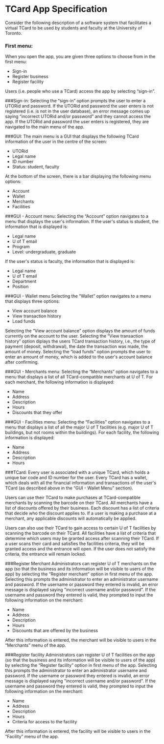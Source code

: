 # TCard App Specification

Consider the following description of a software system that facilitates a virtual TCard to be used by students and
faculty at the University of Toronto.

### First menu:
When you open the app, you are given three options to choose from in the first menu:
- Sign-in
- Register business
- Register facility

Users (i.e. people who use a TCard) access the app by selecting “sign-in”.

###Sign-in:
Selecting the “sign-in” option prompts the user to enter a UTORid and password. If the UTORid and password the user
enters is not registered (i.e. is not in the user database), an error message comes up saying “incorrect UTORid and/or
password” and they cannot access the app. If the UTORid and password the user enters is registered, they are navigated
to the main menu of the app.

###GUI:
The main menu is a GUI that displays the following TCard information of the user in the centre of the screen:
- UTORid
- Legal name
- ID number
- Status: student, faculty

At the bottom of the screen, there is a bar displaying the following menu options:
- Account
- Wallet
- Merchants
- Facilities

###GUI - Account menu:
Selecting the “Account” option navigates to a menu that displays the user's information. If the user's status is student,
the information that is displayed is:
- Legal name
- U of T email
- Program
- Level: undergraduate, graduate

If the user's status is faculty, the information that is displayed is:
- Legal name
- U of T email
- Department
- Position

###GUI - Wallet menu
Selecting the “Wallet” option navigates to a menu that displays three options:
- View account balance
- View transaction history
- Load funds

Selecting the “View account balance” option displays the amount of funds currently on the account to the user.
Selecting the “View transaction history” option diplays the users TCard transaction history, i.e., the type of payment
(deposit, withdrawal), the date the transaction was made, the amount of money. Selecting the “load funds” option prompts
the user to enter an amount of money, which is added to the user's account balance after confirming.

###GUI - Merchants menu:
Selecting the “Merchants” option navigates to a menu that displays a list of all TCard-compatible merchants
at U of T. For each merchant, the following information is displayed:
- Name
- Address
- Description
- Hours
- Discounts that they offer

###GUI - Facilities menu:
Selecting the “Facilities” option navigates to a menu that displays a list of all the major U of T facilities (e.g.
major U of T buildings, but not rooms within the buildings). For each facility, the following information is displayed:
- Name
- Address
- Description
- Hours

###TCard:
Every user is associated with a unique TCard, which holds a unique bar code and ID number for the user. Every TCard has
a wallet, which deals with all the financial information and transactions of the user's TCard (as described above in
the “GUI - Wallet Menu” section).

Users can use their TCard to make purchases at TCard-compatible merchants by scanning the barcode on their TCard. All
merchants have a list of discounts offered by their business. Each discount has a list of criteria that decide who the
discount applies to. If a user is making a purchase at a merchant, any applicable discounts will automatically be
applied.

Users can also use their TCard to gain access to certain U of T facilities by scanning the barcode on their TCard.
All facilities have a list of criteria that determine which users may be granted access after scanning their TCard.
If a user scans their card and satisfies the facilities criteria, they will be granted access and the entrance will
open. If the user does not satisfy the criteria, the entrance will remain locked.

###Register Merchant
Administrators can register U of T merchants on the app (so that the business and its information will be visible to
users of the app) by selecting the “Register merchant” option in first menu of the app. Selecting this prompts the
administrator to enter an administrator username and password. If the username or password they entered is invalid, an
error message is displayed saying "incorrect username and/or password". If the username and password they entered is
valid, they prompted to input the following information on the merchant:
- Name
- Address
- Description
- Hours
- Discounts that are offered by the business

After this information is entered, the merchant will be visible to users in the “Merchants” menu of the app.

###Register facility
Administrators can register U of T facilities on the app (so that the business and its information will be visible to
users of the app) by selecting the “Register facility” option in first menu of the app. Selecting this prompts the
administrator to enter an administrator username and password. If the username or password they entered is invalid, an
error message is displayed saying "incorrect username and/or password". If the username and password they entered is
valid, they prompted to input the following information on the merchant:
- Name
- Address
- Description
- Hours
- Criteria for access to the facility

After this information is entered, the facility will be visible to users in the “Facility” menu of the app.
